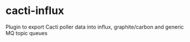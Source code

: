 cacti-influx
============

Plugin to export Cacti poller data into influx, graphite/carbon and generic MQ topic queues
